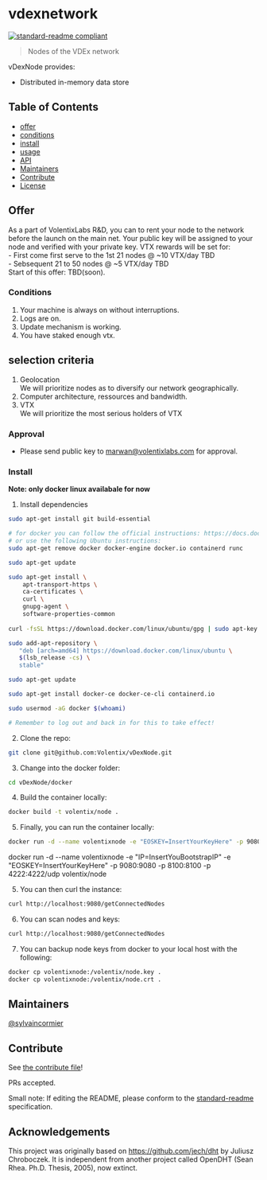 # vdexnetwork

[![standard-readme compliant](https://img.shields.io/badge/standard--readme-OK-green.svg?style=flat-square)](https://github.com/RichardLitt/standard-readme)

> Nodes of the VDEx network

vDexNode provides:

- Distributed in-memory data store 


## Table of Contents

- [offer](#offer)
- [conditions](#conditions)
- [install](#install)
- [usage](#usage)
- [API](#api)
- [Maintainers](#maintainers)
- [Contribute](#contribute)
- [License](#license)



## Offer
As a part of VolentixLabs R&D, 
you can to rent your node to the 
network before the launch on the main net.
Your public key will be assigned to your node and verified with your private key.
VTX rewards will be set for: <br />
    -  First come first serve to the 1st 21 nodes @ ~10 VTX/day TBD<br />
    -  Sebsequent 21 to 50 nodes @ ~5 VTX/day TBD<br />
Start of this offer: TBD(soon).

### Conditions

1. Your machine is always on without interruptions.<br />
2. Logs are on.<br />
3. Update mechanism is working.<br />
4. You have staked enough vtx.<br />


## selection criteria
1. Geolocation<br />
    We will prioritize nodes as to diversify our network geographically.
2. Computer architecture, ressources and bandwidth.
3. VTX<br />
    We will prioritize the most serious holders of VTX
### Approval
- Please send public key to marwan@volentixlabs.com 
  for approval.
  
### Install

**Note: only docker linux availabale for now**

1. Install dependencies
```bash
sudo apt-get install git build-essential

# for docker you can follow the official instructions: https://docs.docker.com/install/
# or use the following Ubuntu instructions:
sudo apt-get remove docker docker-engine docker.io containerd runc

sudo apt-get update

sudo apt-get install \
    apt-transport-https \
    ca-certificates \
    curl \
    gnupg-agent \
    software-properties-common
    
curl -fsSL https://download.docker.com/linux/ubuntu/gpg | sudo apt-key add -

sudo add-apt-repository \
   "deb [arch=amd64] https://download.docker.com/linux/ubuntu \
   $(lsb_release -cs) \
   stable"

sudo apt-get update

sudo apt-get install docker-ce docker-ce-cli containerd.io

sudo usermod -aG docker $(whoami)

# Remember to log out and back in for this to take effect!
```

2. Clone the repo:
```bash
git clone git@github.com:Volentix/vDexNode.git
```
3. Change into the docker folder:
```bash
cd vDexNode/docker
``` 

4. Build the container locally:
```bash
docker build -t volentix/node .
```

5. Finally, you can run the container locally:
```bash
docker run -d --name volentixnode -e "EOSKEY=InsertYourKeyHere" -p 9080:9080 -p 8100:8100 -p 4222:4222/udp volentix/vdexnode:0.0.1
```
docker run -d --name volentixnode -e "IP=InsertYouBootstrapIP" -e "EOSKEY=InsertYourKeyHere" -p 9080:9080 -p 8100:8100 -p 4222:4222/udp volentix/node


5. You can then curl the instance:
```bash
curl http://localhost:9080/getConnectedNodes
```

6. You can scan nodes and keys:
```bash
curl http://localhost:9080/getConnectedNodes
```

7. You can backup node keys from docker to your local host with the following:
```bash
docker cp volentixnode:/volentix/node.key .
docker cp volentixnode:/volentix/node.crt .
```

## Maintainers

[@sylvaincormier](https://github.com/sylvaincormier)

## Contribute

See [the contribute file](.github/CONTRIBUTING.md)!

PRs accepted.

Small note: If editing the README, please conform to the [standard-readme](https://github.com/RichardLitt/standard-readme) specification.

## Acknowledgements
This project was originally based on https://github.com/jech/dht by Juliusz Chroboczek.
It is independent from another project called OpenDHT (Sean Rhea. Ph.D. Thesis, 2005), now extinct.

